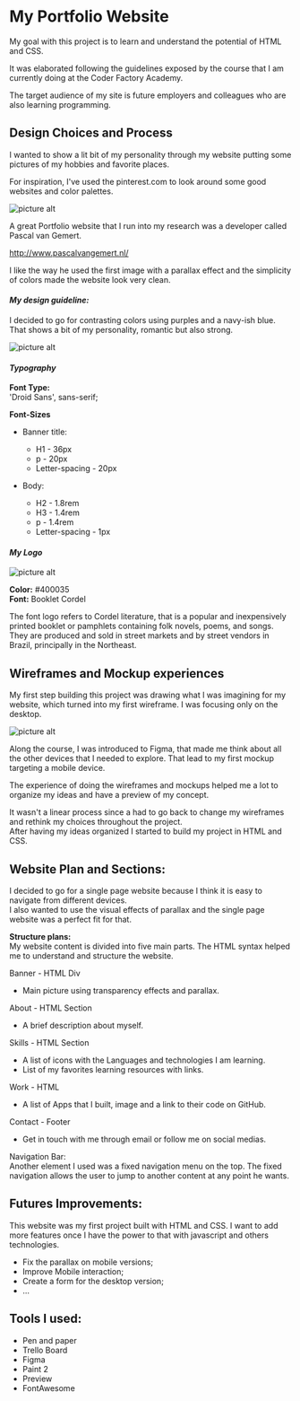 # My Portfolio Website #

My goal with this project is to learn and understand the potential of HTML and CSS.

It was elaborated following the guidelines exposed by the course that I am currently doing at the Coder Factory Academy.

The target audience of my site is future employers and colleagues who are also learning programming.

## Design Choices and Process ##

I wanted to show a lit bit of my personality through my website putting some pictures of my hobbies and favorite places.

For inspiration, I've used the pinterest.com to look around some good websites and color palettes.  

![picture alt](https://livia-santos.github.io/images/my_pinterest.png)

A great Portfolio website that I run into my research was a developer called Pascal van Gemert.


http://www.pascalvangemert.nl/

I like the way he used the first image with a parallax effect and the simplicity of colors made the website look very clean.

 #### *My design guideline:* ####
I decided to go for contrasting colors using purples and a navy-ish blue. That shows a bit of my personality, romantic but also strong.

![picture alt](https://livia-santos.github.io/images/colors.png)

 #### *Typography* #####
**Font Type:**<br>
'Droid Sans', sans-serif;

**Font-Sizes**
* Banner title:
  * H1 - 36px
  * p - 20px
  * Letter-spacing - 20px


* Body:
  * H2 - 1.8rem
  * H3 - 1.4rem
  * p - 1.4rem
  * Letter-spacing - 1px

 #### *My Logo* ####

 ![picture alt](https://livia-santos.github.io/images/logo.png)

**Color:** #400035<br>
**Font:** Booklet Cordel

The font logo refers to Cordel literature, that is a popular and inexpensively printed booklet or pamphlets containing folk novels, poems, and songs.
They are produced and sold in street markets and by street vendors in Brazil, principally in the Northeast.

## Wireframes and Mockup experiences ##
My first step building this project was drawing what I was imagining for my website, which turned into my first wireframe. I was focusing only on the desktop.

![picture alt](https://livia-santos.github.io/images/1wireframe.jpg)

Along the course, I was introduced to Figma, that made me think about all the other devices that I needed to explore. That lead to my first mockup targeting a mobile device.

The experience of doing the wireframes and mockups helped me a lot to organize my ideas and have a preview of my concept.

It wasn't a linear process since a had to go back to change my wireframes and rethink my choices throughout the project.<br>
After having my ideas organized I started to build my project in HTML and CSS.

##  Website Plan and Sections: ##

I decided to go for a single page website because I think it is easy to navigate from different devices.<br>
I also wanted to use the visual effects of parallax and the single page website was a perfect fit for that.

**Structure plans:**<br>
My website content is divided into five main parts.
The HTML syntax helped me to understand and structure the website.

Banner - HTML Div
* Main picture using transparency effects and parallax.

About - HTML Section
* A brief description about myself.

Skills - HTML Section
* A list of icons with the Languages and technologies I am learning.
* List of my favorites learning resources with links.

Work  - HTML
* A list of Apps that I built, image and a link to their code on GitHub.

Contact - Footer
* Get in touch with me through email or follow me on social medias.

Navigation Bar:<br>
Another element I used was a fixed navigation menu on the top. The fixed navigation allows the user to jump to another content at any point he wants.

## Futures Improvements: ##
This website was my first project built with HTML and CSS. I want to add more features once I have the power to that with javascript and others technologies.

- Fix the parallax on mobile versions;
- Improve Mobile interaction;
- Create a form for the desktop version;
- ...

## Tools I used: ##
* Pen and paper
* Trello Board
* Figma
* Paint 2
* Preview
* FontAwesome
